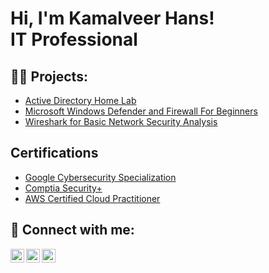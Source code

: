 <h1>Hi, I'm Kamalveer Hans! <br/><a>IT Professional</a>

<h2>👨‍💻 Projects:</h2>

- [Active Directory Home Lab](https://github.com/kamalveerhans/ActiveDirectoryLab/blob/main/README.md)
- [Microsoft Windows Defender and Firewall For Beginners](https://www.coursera.org/account/accomplishments/verify/PQ4DFEJAZ84B)
- [Wireshark for Basic Network Security Analysis](https://www.coursera.org/account/accomplishments/verify/JLNM84LWLH7Z)

<h2>Certifications</h2>

- [Google Cybersecurity Specialization](https://www.coursera.org/account/accomplishments/specialization/YFETUU5MXQQ5)
- [Comptia Security+](https://www.credly.com/badges/f18465a8-b43d-45cc-85b9-a8aa5939e594/linked_in_profile)
- [AWS Certified Cloud Practitioner](https://www.credly.com/badges/fa38db9c-6631-4b81-b3d7-01bc8c01fddb/linked_in_profile)

<h2> 🤳 Connect with me:</h2>

[<img align="left" alt="JoshMadakor | Twitter" width="22px" src="https://cdn.jsdelivr.net/npm/simple-icons@v3/icons/twitter.svg" />][twitter]
[<img align="left" alt="JoshMadakor | LinkedIn" width="22px" src="https://cdn.jsdelivr.net/npm/simple-icons@v3/icons/linkedin.svg" />][linkedin]
[<img align="left" alt="JoshMadakor | Instagram" width="22px" src="https://cdn.jsdelivr.net/npm/simple-icons@v3/icons/instagram.svg" />][instagram]

[twitter]: https://twitter.com/kamalveerhans
[instagram]: https://www.instagram.com/kamalveerhans/
[linkedin]: https://www.linkedin.com/in/kamalveer-hans-84ab92246/

<!--
**joshmadakor1/joshmadakor1** is a ✨ _special_ ✨ repository because its `README.md` (this file) appears on your GitHub profile.

Here are some ideas to get you started:

- 🔭 I’m currently working on ...
- 🌱 I’m currently learning ...
- 👯 I’m looking to collaborate on ...
- 🤔 I’m looking for help with ...
- 💬 Ask me about ...
- 📫 How to reach me: ...
- 😄 Pronouns: ...
- ⚡ Fun fact: ...
-->
